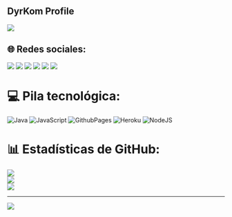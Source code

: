 ## DyrKom Profile
<a href="https://github.com/DyrKom"><img src="https://cardivo.vercel.app/api?name=DyrKom&description=©+2024+Anime+And+Onigiri+All+rights+reserved&image=https://telegra.ph/file/756772d600ceca3bb67d1.jpg/revision/latest?cb=20200606024545&usqp=CAU&usqp=CAU&backgroundColor=%23ecf0f1&instagram=Dyr_Kom&whatsapp=Dyr_Kom&pattern=leaf&colorPattern=%23eaeaea" /><a>

## 🌐 Redes sociales:
<a href="https://instagram.com/dyr_kom"><img src="https://img.shields.io/badge/Instagram-E4405F?style=for-the-badge&logo=instagram&logoColor=white"/></a> 
<a href="https://wa.me/51933479416"><img src="https://img.shields.io/badge/WhatsApp-25D366?style=for-the-badge&logo=whatsapp&logoColor=white"/></a>
<a href="https://t.me/Dyr_Kom"><img src="https://img.shields.io/badge/Telegram-%230088cc.svg?&style=for-the-badge&logo=telegram&logoColor=white"/></a>
<a href="https://www.facebook.com/dyrkom"><img src="https://img.shields.io/badge/Facebook-1877F2?style=for-the-badge&logo=facebook&logoColor=white"/></a> 
<a href="https://www.threads.net/@dyr_kom"><img src="https://img.shields.io/badge/Threads-000000?style=for-the-badge&logo=threads&logoColor=white"/></a> 
<a href="https://www.youtube.com/c/dyr_kom"><img src="https://img.shields.io/badge/YouTube-FF0000?style=for-the-badge&logo=youtube&logoColor=white"/></a>


# 💻 Pila tecnológica:
![Java](https://img.shields.io/badge/java-%23ED8B00.svg?style=for-the-badge&logo=openjdk&logoColor=white) ![JavaScript](https://img.shields.io/badge/javascript-%23323330.svg?style=for-the-badge&logo=javascript&logoColor=%23F7DF1E) ![GithubPages](https://img.shields.io/badge/github%20pages-121013?style=for-the-badge&logo=github&logoColor=white) ![Heroku](https://img.shields.io/badge/heroku-%23430098.svg?style=for-the-badge&logo=heroku&logoColor=white) ![NodeJS](https://img.shields.io/badge/node.js-6DA55F?style=for-the-badge&logo=node.js&logoColor=white)
# 📊 Estadísticas de GitHub:
![](https://github-readme-stats.vercel.app/api?username=DyrKom&theme=tokyonight&hide_border=false&include_all_commits=false&count_private=false)<br/>
![](https://github-readme-streak-stats.herokuapp.com/?user=DyrKom&theme=tokyonight&hide_border=false)<br/>
![](https://github-readme-stats.vercel.app/api/top-langs/?username=DyrKom&theme=tokyonight&hide_border=false&include_all_commits=false&count_private=false&layout=compact)

---
[![](https://visitcount.itsvg.in/api?id=DyrKom&icon=0&color=0)](https://visitcount.itsvg.in)

<!-- Proudly created with GPRM ( https://gprm.itsvg.in ) -->
